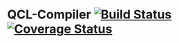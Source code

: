 # QCL-Compiler [![Build Status](https://javabilities.com/jenkins/job/QCL-Compiler/2/badge/icon)](https://javabilities.com/jenkins/job/QCL-Compiler/2/)  [![Coverage Status](https://coveralls.io/repos/The-Quantum-Project/QCL-Compiler/badge.svg?branch=master&service=github)](https://coveralls.io/github/The-Quantum-Project/QCL-Compiler?branch=master)

